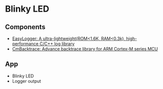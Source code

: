 # Blinky LED

## Components

- [EasyLogger: A ultra-lightweight(ROM<1.6K, RAM<0.3k), high-performance C/C++ log library](https://github.com/armink/EasyLogger)
- [CmBacktrace: Advance backtrace library for ARM Cortex-M series MCU](https://github.com/armink/EasyLogger)

## App

- Blinky LED
- Logger output

